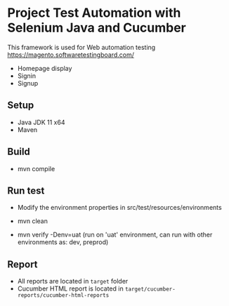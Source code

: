 # Project Test Automation with Selenium Java and Cucumber
This framework is used for Web automation testing
https://magento.softwaretestingboard.com/
- Homepage display
- Signin
- Signup

## Setup
- Java JDK 11 x64
- Maven

## Build
- mvn compile

## Run test
- Modify the environment properties in src/test/resources/environments

- mvn clean
- mvn verify -Denv=uat (run on 'uat' environment, can run with other environments as: dev, preprod)

## Report
- All reports are located in `target` folder
- Cucumber HTML report is located in `target/cucumber-reports/cucumber-html-reports`
